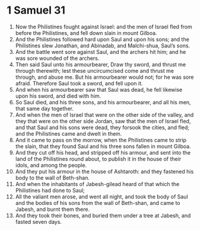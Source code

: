 ﻿# 1 Samuel 31
1. Now the Philistines fought against Israel: and the men of Israel fled from before the Philistines, and fell down slain in mount Gilboa. 
2. And the Philistines followed hard upon Saul and upon his sons; and the Philistines slew Jonathan, and Abinadab, and Malchi-shua, Saul’s sons. 
3. And the battle went sore against Saul, and the archers hit him; and he was sore wounded of the archers. 
4. Then said Saul unto his armourbearer, Draw thy sword, and thrust me through therewith; lest these uncircumcised come and thrust me through, and abuse me. But his armourbearer would not; for he was sore afraid. Therefore Saul took a sword, and fell upon it. 
5. And when his armourbearer saw that Saul was dead, he fell likewise upon his sword, and died with him. 
6. So Saul died, and his three sons, and his armourbearer, and all his men, that same day together. 
7.  And when the men of Israel that were on the other side of the valley, and they that were on the other side Jordan, saw that the men of Israel fled, and that Saul and his sons were dead, they forsook the cities, and fled; and the Philistines came and dwelt in them. 
8. And it came to pass on the morrow, when the Philistines came to strip the slain, that they found Saul and his three sons fallen in mount Gilboa. 
9. And they cut off his head, and stripped off his armour, and sent into the land of the Philistines round about, to publish it in the house of their idols, and among the people. 
10. And they put his armour in the house of Ashtaroth: and they fastened his body to the wall of Beth-shan. 
11.  And when the inhabitants of Jabesh-gilead heard of that which the Philistines had done to Saul; 
12. All the valiant men arose, and went all night, and took the body of Saul and the bodies of his sons from the wall of Beth-shan, and came to Jabesh, and burnt them there. 
13. And they took their bones, and buried them under a tree at Jabesh, and fasted seven days. 
